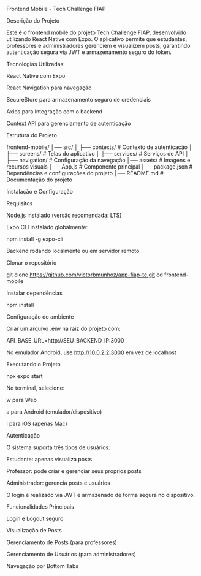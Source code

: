 Frontend Mobile - Tech Challenge FIAP

Descrição do Projeto

Este é o frontend mobile do projeto Tech Challenge FIAP, desenvolvido utilizando React Native com Expo. O aplicativo permite que estudantes, professores e administradores gerenciem e visualizem posts, garantindo autenticação segura via JWT e armazenamento seguro do token.

Tecnologias Utilizadas:

React Native com Expo

React Navigation para navegação

SecureStore para armazenamento seguro de credenciais

Axios para integração com o backend

Context API para gerenciamento de autenticação

Estrutura do Projeto

frontend-mobile/
│── src/
│   ├── contexts/      # Contexto de autenticação
│   ├── screens/       # Telas do aplicativo
│   ├── services/      # Serviços de API
│   ├── navigation/    # Configuração da navegação
│── assets/            # Imagens e recursos visuais
│── App.js             # Componente principal
│── package.json       # Dependências e configurações do projeto
│── README.md          # Documentação do projeto

Instalação e Configuração

Requisitos

Node.js instalado (versão recomendada: LTS)

Expo CLI instalado globalmente:

npm install -g expo-cli

Backend rodando localmente ou em servidor remoto

Clonar o repositório

git clone https://github.com/victorbmunhoz/app-fiap-tc.git
cd frontend-mobile

Instalar dependências

npm install

Configuração do ambiente

Criar um arquivo .env na raiz do projeto com:

API_BASE_URL=http://SEU_BACKEND_IP:3000

No emulador Android, use http://10.0.2.2:3000 em vez de localhost

Executando o Projeto

npx expo start

No terminal, selecione:

w para Web

a para Android (emulador/dispositivo)

i para iOS (apenas Mac)

Autenticação

O sistema suporta três tipos de usuários:

Estudante: apenas visualiza posts

Professor: pode criar e gerenciar seus próprios posts

Administrador: gerencia posts e usuários

O login é realizado via JWT e armazenado de forma segura no dispositivo.

Funcionalidades Principais

Login e Logout seguro

Visualização de Posts

Gerenciamento de Posts (para professores)

Gerenciamento de Usuários (para administradores)

Navegação por Bottom Tabs
